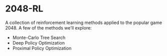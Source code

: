 # 2048-RL
A collection of reinforcement learning methods applied to the popular game 2048.
A few of the methods we'll explore:
 - Monte-Carlo Tree Search
 - Deep Policy Optimization
 - Proximal Policy Optimization
